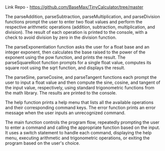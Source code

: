Link Repo - https://github.com/BaseMax/TinyCalculator/tree/master

The parseAddition, parseSubtraction, parseMultiplication, and parseDivision functions prompt the user to enter two float values and perform the respective arithmetic operations (addition, subtraction, multiplication, and division). The result of each operation is printed to the console, with a check to avoid division by zero in the division function.

The parseExponentiation function asks the user for a float base and an integer exponent, then calculates the base raised to the power of the exponent using the pow function, and prints the result. The parseSquareRoot function prompts for a single float value, computes its square root using the sqrt function, and displays the result.

The parseSine, parseCosine, and parseTangent functions each prompt the user to input a float value and then compute the sine, cosine, and tangent of the input value, respectively, using standard trigonometric functions from the math library. The results are printed to the console.

The help function prints a help menu that lists all the available operations and their corresponding command keys. The error function prints an error message when the user inputs an unrecognized command.

The main function controls the program flow, repeatedly prompting the user to enter a command and calling the appropriate function based on the input. It uses a switch statement to handle each command, displaying the help menu, executing arithmetic and trigonometric operations, or exiting the program based on the user's choice.